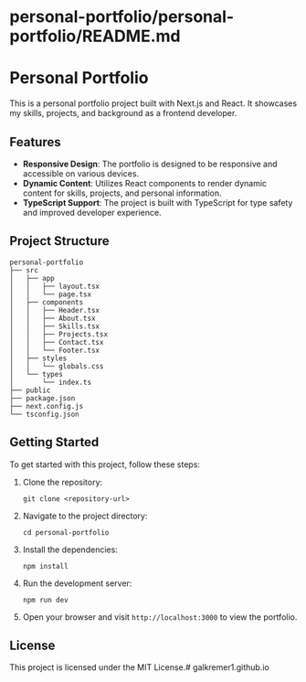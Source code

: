 # personal-portfolio/personal-portfolio/README.md

# Personal Portfolio

This is a personal portfolio project built with Next.js and React. It showcases my skills, projects, and background as a frontend developer.

## Features

- **Responsive Design**: The portfolio is designed to be responsive and accessible on various devices.
- **Dynamic Content**: Utilizes React components to render dynamic content for skills, projects, and personal information.
- **TypeScript Support**: The project is built with TypeScript for type safety and improved developer experience.

## Project Structure

```
personal-portfolio
├── src
│   ├── app
│   │   ├── layout.tsx
│   │   └── page.tsx
│   ├── components
│   │   ├── Header.tsx
│   │   ├── About.tsx
│   │   ├── Skills.tsx
│   │   ├── Projects.tsx
│   │   ├── Contact.tsx
│   │   └── Footer.tsx
│   ├── styles
│   │   └── globals.css
│   └── types
│       └── index.ts
├── public
├── package.json
├── next.config.js
└── tsconfig.json
```

## Getting Started

To get started with this project, follow these steps:

1. Clone the repository:
   ```
   git clone <repository-url>
   ```

2. Navigate to the project directory:
   ```
   cd personal-portfolio
   ```

3. Install the dependencies:
   ```
   npm install
   ```

4. Run the development server:
   ```
   npm run dev
   ```

5. Open your browser and visit `http://localhost:3000` to view the portfolio.

## License

This project is licensed under the MIT License.# galkremer1.github.io
